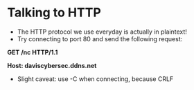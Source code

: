 # Talking to HTTP

* The HTTP protocol we use everyday is actually in plaintext!
* Try connecting to port 80 and send the following request:

**GET /nc HTTP/1.1**

**Host: daviscybersec.ddns.net**

* Slight caveat: use -C when connecting, because CRLF

